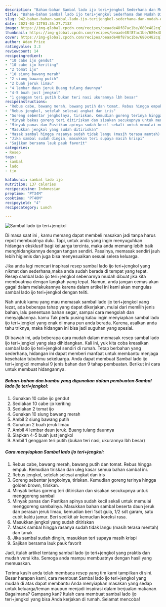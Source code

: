 ```yaml
---
description: "Bahan-bahan Sambal lado ijo teri+jengkol Sederhana dan Mudah Dibuat"
title: "Bahan-bahan Sambal lado ijo teri+jengkol Sederhana dan Mudah Dibuat"
slug: 942-bahan-bahan-sambal-lado-ijo-terijengkol-sederhana-dan-mudah-dibuat
date: 2021-03-12T03:36:27.713Z
image: https://img-global.cpcdn.com/recipes/beaade48f87ac1be/680x482cq70/sambal-lado-ijo-terijengkol-foto-resep-utama.jpg
thumbnail: https://img-global.cpcdn.com/recipes/beaade48f87ac1be/680x482cq70/sambal-lado-ijo-terijengkol-foto-resep-utama.jpg
cover: https://img-global.cpcdn.com/recipes/beaade48f87ac1be/680x482cq70/sambal-lado-ijo-terijengkol-foto-resep-utama.jpg
author: Adam Price
ratingvalue: 3.3
reviewcount: 14
recipeingredient:
- "10 cabe ijo gendut"
- "10 cabe ijo keriting"
- "2 tomat ijo"
- "10 siung bawang merah"
- "2 siung bawang putih"
- "2 buah jeruk limau"
- "4 lembar daun jeruk Buang tulang daunnya"
- "4-5 buah just jengkol"
- "1 genggam teri putih bukan teri nasi ukurannya lbh besar"
recipeinstructions:
- "Rebus cabe, bawang merah, bawang putih dan tomat. Rebus hingga empuk. Kemudian tiriskan dan uleg kasar semua bahan sambal ini."
- "Rebus jengkol, setelah selesai angkat dan iris"
- "Goreng sebentar jengkolnya, tiriskan. Kemudian goreng terinya hingga golden brown, tiriskan."
- "Minyak bekas goreng teri ditiriskan dan sisakan secukupnya untuk menggoreng sambal"
- "Minyak panas dan Pastikan apinya sudah kecil sekali untuk memulai menggoreng sambalnya. Masukkan bahan sambal beserta daun jeruk dan perasan jeruk limau, kemudian beri 1sdt gula, 1/2 sdt garam, satu cubit kaldu jamur. Beri sedikit air kemudian koreksi rasa."
- "Masukkan jengkol yang sudah ditiriskan"
- "Masak sambal hingga rasanya sudah tidak langu (masih terasa mentah) dan tanak"
- "Jika sambal sudah dingin, masukkan teri supaya masih krispi"
- "Sajikan bersama lauk pauk favorit"
categories:
- Resep
tags:
- sambal
- lado
- ijo

katakunci: sambal lado ijo 
nutrition: 137 calories
recipecuisine: Indonesian
preptime: "PT34M"
cooktime: "PT40M"
recipeyield: "4"
recipecategory: Lunch

---
```



![Sambal lado ijo teri+jengkol](https://img-global.cpcdn.com/recipes/beaade48f87ac1be/680x482cq70/sambal-lado-ijo-terijengkol-foto-resep-utama.jpg)

Di masa  saat ini , kamu memang dapat membeli masakan jadi tanpa harus repot membuatnya dulu. Tapi, untuk anda yang ingin menyuguhkan hidangan eksklusif bagi keluarga tercinta, maka anda memang lebih baik menghidangkannya dengan tangan sendiri. Pasalnya, memasak sendiri jauh lebih higienis dan juga bisa menyesuaikan sesuai selera keluarga.

Jika anda lagi mencari inspirasi resep sambal lado ijo teri+jengkol yang nikmat dan sederhana,maka anda sudah berada di tempat yang tepat. Resep sambal lado ijo teri+jengkol  sebenarnya mudah dibuat jika kita membuatnya dengan langkah yang tepat. Namun, anda jangan cemas akan gagal dalam melakukannya 
karena dalam artikel ini kami akan mengulas sambal lado ijo teri+jengkol dengan teliti.  



Nah untuk kamu yang mau memasak sambal lado ijo teri+jengkol yang lezat, ada beberapa tahap yang dapat dikerjakan, mulai dari memilih jenis bahan, lalu penentuan bahan segar, sampai cara mengolah dan menyajikannya. kamu Tak perlu pusing kalau ingin menyiapkan sambal lado ijo teri+jengkol yang enak di mana pun anda berada. Karena, asalkan anda  tahu triknya, maka hidangan ini bisa jadi suguhan yang spesial.

Di bawah ini, ada beberapa cara mudah dalam memasak resep sambal lado ijo teri+jengkol yang siap dihidangkan. Kali ini, yuk kita coba kreasikan sambal lado ijo teri+jengkol sendiri di rumah. Tetap berbahan yang sederhana, hidangan ini dapat memberi manfaat untuk membantu menjaga kesehatan tubuhmu sekeluarga. Anda dapat membuat Sambal lado ijo teri+jengkol memakai 9 jenis bahan dan 9 tahap pembuatan. Berikut ini cara untuk membuat hidangannya.

<!--inarticleads1-->

##### Bahan-bahan dan bumbu yang digunakan dalam pembuatan Sambal lado ijo teri+jengkol:

1. Gunakan 10 cabe ijo gendut
1. Sediakan 10 cabe ijo keriting
1. Sediakan 2 tomat ijo
1. Gunakan 10 siung bawang merah
1. Ambil 2 siung bawang putih
1. Gunakan 2 buah jeruk limau
1. Ambil 4 lembar daun jeruk. Buang tulang daunnya
1. Siapkan 4-5 buah just jengkol
1. Ambil 1 genggam teri putih (bukan teri nasi, ukurannya lbh besar)




<!--inarticleads2-->

##### Cara menyiapkan Sambal lado ijo teri+jengkol:

1. Rebus cabe, bawang merah, bawang putih dan tomat. Rebus hingga empuk. Kemudian tiriskan dan uleg kasar semua bahan sambal ini.
1. Rebus jengkol, setelah selesai angkat dan iris
1. Goreng sebentar jengkolnya, tiriskan. Kemudian goreng terinya hingga golden brown, tiriskan.
1. Minyak bekas goreng teri ditiriskan dan sisakan secukupnya untuk menggoreng sambal
1. Minyak panas dan Pastikan apinya sudah kecil sekali untuk memulai menggoreng sambalnya. Masukkan bahan sambal beserta daun jeruk dan perasan jeruk limau, kemudian beri 1sdt gula, 1/2 sdt garam, satu cubit kaldu jamur. Beri sedikit air kemudian koreksi rasa.
1. Masukkan jengkol yang sudah ditiriskan
1. Masak sambal hingga rasanya sudah tidak langu (masih terasa mentah) dan tanak
1. Jika sambal sudah dingin, masukkan teri supaya masih krispi
1. Sajikan bersama lauk pauk favorit




Jadi, itulah artikel tentang  sambal lado ijo teri+jengkol  yang praktis dan mudah versi kita. Semoga anda mampu membuatnya dengan hasil yang memuaskan. 

Terima kasih anda telah membaca resep yang tim kami tampilkan di sini. Besar harapan kami, cara membuat  Sambal lado ijo teri+jengkol yang mudah di atas dapat membantu Anda menyiapkan masakan yang sedap untuk keluarga/teman maupun menjadi inspirasi dalam berjualan makanan. Bagaimana? Gampang kan? Itulah cara membuat sambal lado ijo teri+jengkol yang bisa Anda kerjakan di rumah. Selamat mencoba!

